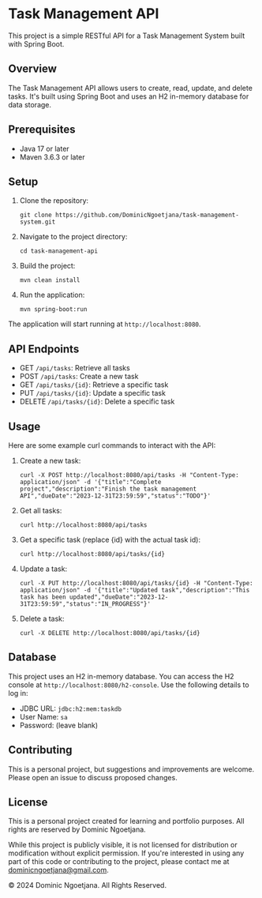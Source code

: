 # Task Management API

This project is a simple RESTful API for a Task Management System built with Spring Boot.

## Overview

The Task Management API allows users to create, read, update, and delete tasks. It's built using Spring Boot and uses an H2 in-memory database for data storage.

## Prerequisites

- Java 17 or later
- Maven 3.6.3 or later

## Setup

1. Clone the repository:
   ```
   git clone https://github.com/DominicNgoetjana/task-management-system.git
   ```

2. Navigate to the project directory:
   ```
   cd task-management-api
   ```

3. Build the project:
   ```
   mvn clean install
   ```

4. Run the application:
   ```
   mvn spring-boot:run
   ```

The application will start running at `http://localhost:8080`.

## API Endpoints

- GET `/api/tasks`: Retrieve all tasks
- POST `/api/tasks`: Create a new task
- GET `/api/tasks/{id}`: Retrieve a specific task
- PUT `/api/tasks/{id}`: Update a specific task
- DELETE `/api/tasks/{id}`: Delete a specific task

## Usage

Here are some example curl commands to interact with the API:

1. Create a new task:
   ```
   curl -X POST http://localhost:8080/api/tasks -H "Content-Type: application/json" -d '{"title":"Complete project","description":"Finish the task management API","dueDate":"2023-12-31T23:59:59","status":"TODO"}'
   ```

2. Get all tasks:
   ```
   curl http://localhost:8080/api/tasks
   ```

3. Get a specific task (replace {id} with the actual task id):
   ```
   curl http://localhost:8080/api/tasks/{id}
   ```

4. Update a task:
   ```
   curl -X PUT http://localhost:8080/api/tasks/{id} -H "Content-Type: application/json" -d '{"title":"Updated task","description":"This task has been updated","dueDate":"2023-12-31T23:59:59","status":"IN_PROGRESS"}'
   ```

5. Delete a task:
   ```
   curl -X DELETE http://localhost:8080/api/tasks/{id}
   ```

## Database

This project uses an H2 in-memory database. You can access the H2 console at `http://localhost:8080/h2-console`. Use the following details to log in:

- JDBC URL: `jdbc:h2:mem:taskdb`
- User Name: `sa`
- Password: (leave blank)

## Contributing

This is a personal project, but suggestions and improvements are welcome. Please open an issue to discuss proposed changes.

## License

This is a personal project created for learning and portfolio purposes. All rights are reserved by Dominic Ngoetjana.

While this project is publicly visible, it is not licensed for distribution or modification without explicit permission. If you're interested in using any part of this code or contributing to the project, please contact me at dominicngoetjana@gmail.com.

© 2024 Dominic Ngoetjana. All Rights Reserved.